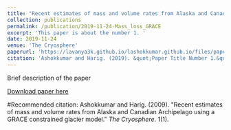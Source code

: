 ```yaml
---
title: "Recent estimates of mass and volume rates from Alaska and Canadian Archipelago using a GRACE constrained glacier model"
collection: publications
permalink: /publication/2019-11-24-Mass_loss_GRACE
excerpt: 'This paper is about the number 1. '
date: 2019-11-24
venue: 'The Cryosphere'
paperurl: 'https://lavanya3k.github.io/lashokkumar.github.io/files/paper1.pdf'
citation: 'Ashokkumar and Harig. (2019). &quot;Paper Title Number 1.&quot; <i>Journal 1</i>. 1(1).'
---
```

Brief description of the paper

[Download paper here](https://lavanya3k.github.io/lashokkumar.github.io/files/paper1.pdf)

#Recommended citation: Ashokkumar and Harig. (2009). "Recent estimates of mass and volume rates from Alaska and Canadian Archipelago using a GRACE constrained glacier model." <i>The Cryosphere</i>. 1(1).